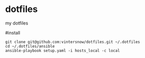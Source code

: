 # dotfiles
my dotfiles

#install

```
git clone git@github.com:vintersnow/dotfiles.git ~/.dotfiles
cd ~/.dotfiles/ansible
ansible-playbook setup.yaml -i hosts_local -c local
```
